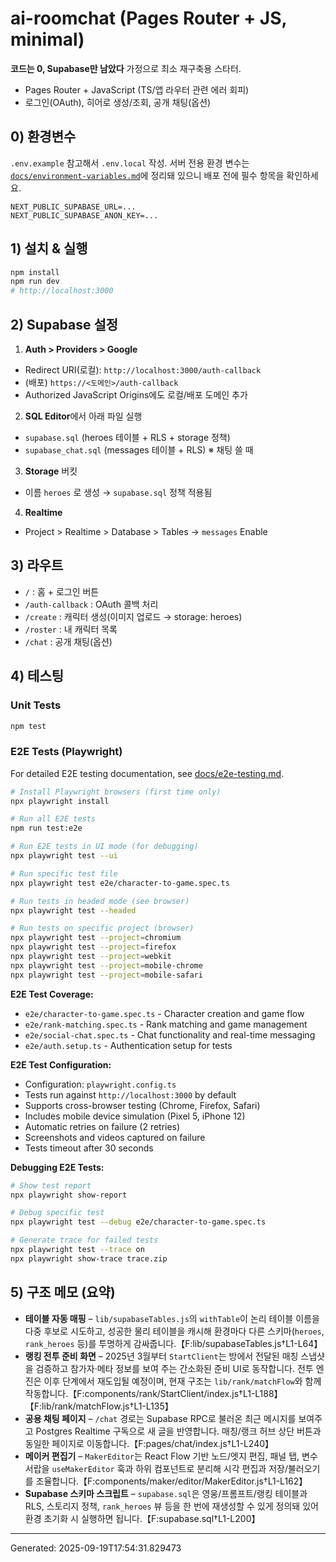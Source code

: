 # ai-roomchat (Pages Router + JS, minimal)

**코드는 0, Supabase만 남았다** 가정으로 최소 재구축용 스타터.
- Pages Router + JavaScript (TS/앱 라우터 관련 에러 회피)
- 로그인(OAuth), 히어로 생성/조회, 공개 채팅(옵션)

## 0) 환경변수
`.env.example` 참고해서 `.env.local` 작성. 서버 전용 환경 변수는 [`docs/environment-variables.md`](docs/environment-variables.md)에 정리돼 있으니 배포 전에 필수 항목을 확인하세요.
```
NEXT_PUBLIC_SUPABASE_URL=...
NEXT_PUBLIC_SUPABASE_ANON_KEY=...
```

## 1) 설치 & 실행
```bash
npm install
npm run dev
# http://localhost:3000
```

## 2) Supabase 설정
1) **Auth > Providers > Google**
- Redirect URI(로컬): `http://localhost:3000/auth-callback`
- (배포) `https://<도메인>/auth-callback`
- Authorized JavaScript Origins에도 로컬/배포 도메인 추가

2) **SQL Editor**에서 아래 파일 실행
- `supabase.sql`  (heroes 테이블 + RLS + storage 정책)
- `supabase_chat.sql`  (messages 테이블 + RLS)  ※ 채팅 쓸 때

3) **Storage** 버킷
- 이름 `heroes` 로 생성 → `supabase.sql` 정책 적용됨

4) **Realtime**
- Project > Realtime > Database > Tables → `messages` Enable

## 3) 라우트
- `/` : 홈 + 로그인 버튼
- `/auth-callback` : OAuth 콜백 처리
- `/create` : 캐릭터 생성(이미지 업로드 → storage: heroes)
- `/roster` : 내 캐릭터 목록
- `/chat` : 공개 채팅(옵션)

## 4) 테스팅

### Unit Tests
```bash
npm test
```

### E2E Tests (Playwright)

For detailed E2E testing documentation, see [docs/e2e-testing.md](docs/e2e-testing.md).

```bash
# Install Playwright browsers (first time only)
npx playwright install

# Run all E2E tests
npm run test:e2e

# Run E2E tests in UI mode (for debugging)
npx playwright test --ui

# Run specific test file
npx playwright test e2e/character-to-game.spec.ts

# Run tests in headed mode (see browser)
npx playwright test --headed

# Run tests on specific project (browser)
npx playwright test --project=chromium
npx playwright test --project=firefox
npx playwright test --project=webkit
npx playwright test --project=mobile-chrome
npx playwright test --project=mobile-safari
```

**E2E Test Coverage:**
- `e2e/character-to-game.spec.ts` - Character creation and game flow
- `e2e/rank-matching.spec.ts` - Rank matching and game management
- `e2e/social-chat.spec.ts` - Chat functionality and real-time messaging
- `e2e/auth.setup.ts` - Authentication setup for tests

**E2E Test Configuration:**
- Configuration: `playwright.config.ts`
- Tests run against `http://localhost:3000` by default
- Supports cross-browser testing (Chrome, Firefox, Safari)
- Includes mobile device simulation (Pixel 5, iPhone 12)
- Automatic retries on failure (2 retries)
- Screenshots and videos captured on failure
- Tests timeout after 30 seconds

**Debugging E2E Tests:**
```bash
# Show test report
npx playwright show-report

# Debug specific test
npx playwright test --debug e2e/character-to-game.spec.ts

# Generate trace for failed tests
npx playwright test --trace on
npx playwright show-trace trace.zip
```

## 5) 구조 메모 (요약)
- **테이블 자동 매핑** – `lib/supabaseTables.js`의 `withTable`이 논리 테이블 이름을 다중 후보로 시도하고, 성공한 물리 테이블을 캐시해 환경마다 다른 스키마(`heroes`, `rank_heroes` 등)를 투명하게 감싸줍니다.【F:lib/supabaseTables.js†L1-L64】
- **랭킹 전투 준비 화면** – 2025년 3월부터 `StartClient`는 방에서 전달된 매칭 스냅샷을 검증하고 참가자·메타 정보를 보여 주는 간소화된 준비 UI로 동작합니다. 전투 엔진은 이후 단계에서 재도입될 예정이며, 현재 구조는 `lib/rank/matchFlow`와 함께 작동합니다.【F:components/rank/StartClient/index.js†L1-L188】【F:lib/rank/matchFlow.js†L1-L135】
- **공용 채팅 페이지** – `/chat` 경로는 Supabase RPC로 불러온 최근 메시지를 보여주고 Postgres Realtime 구독으로 새 글을 반영합니다. 매칭/랭크 허브 상단 버튼과 동일한 페이지로 이동합니다.【F:pages/chat/index.js†L1-L240】
- **메이커 편집기** – `MakerEditor`는 React Flow 기반 노드/엣지 편집, 패널 탭, 변수 서랍을 `useMakerEditor` 훅과 하위 컴포넌트로 분리해 시각 편집과 저장/불러오기를 조율합니다.【F:components/maker/editor/MakerEditor.js†L1-L162】
- **Supabase 스키마 스크립트** – `supabase.sql`은 영웅/프롬프트/랭킹 테이블과 RLS, 스토리지 정책, `rank_heroes` 뷰 등을 한 번에 재생성할 수 있게 정의돼 있어 환경 초기화 시 실행하면 됩니다.【F:supabase.sql†L1-L200】

---
Generated: 2025-09-19T17:54:31.829473
<!-- -->
